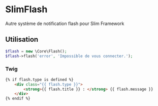 # SlimFlash
Autre système de notification flash pour Slim Framework 

## Utilisation
```php
$flash = new \Core\Flash();
$flash->flash('error', 'Impossible de vous connecter.');
```

### Twig
```html
{% if flash.type is defined %}
    <div class="{{ flash.type }}">
        <strong>{{ flash.title }} : </strong> {{ flash.message }}
    </div>
{% endif %}
```
